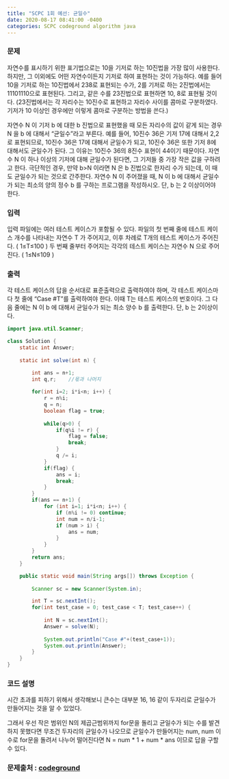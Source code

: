 ```yaml
---
title: "SCPC 1회 예선: 균일수"
date: 2020-08-17 08:41:00 -0400
categories: SCPC codeground algorithm java
---
```


### 문제
자연수를 표시하기 위한 표기법으로는 10을 기저로 하는 10진법을 가장 많이 사용한다.
하지만, 그 이외에도 어떤 자연수이든지 기저로 하여 표현하는 것이 가능하다.
예를 들어 10을 기저로 하는 10진법에서 238로 표현되는 수가, 2를 기저로 하는 2진법에서는 11101110으로 표현된다.
그리고, 같은 수를 23진법으로 표현하면 10, 8로 표현될 것이다.
(23진법에서는 각 자리수는 10진수로 표현하고 자리수 사이를 콤마로 구분하였다.
 기저가 10 이상인 경우에만 이렇게 콤마로 구분하는 방법을 쓴다.) 

자연수 N 이 기저 b 에 대한 b 진법으로 표현했을 때 모든 자리수의 값이 같게 되는 경우 N 을 b 에 대해서 “균일수”라고 부른다.
예를 들어, 10진수 36은 기저 17에 대해서 2,2로 표현되므로, 10진수 36은 17에 대해서 균일수가 되고,
10진수 36은 또한 기저 8에 대해서도 균일수가 된다. 그 이유는 10진수 36의 8진수 표현이 44이기 때문이다.
자연수 N 이 하나 이상의 기저에 대해 균일수가 된다면, 그 기저들 중 가장 작은 값을 구하려고 한다.
극단적인 경우, 만약 b>N 이라면 N 은 b 진법으로 한자리 수가 되는데, 이 때도 균일수가 되는 것으로 간주한다.
자연수  N 이 주어졌을 때, N 이 b 에 대해서 균일수가 되는 최소의 양의 정수 b 를 구하는 프로그램을 작성하시오.
단, b 는 2 이상이어야 한다.

### 입력
입력 파일에는 여러 테스트 케이스가 포함될 수 있다.
파일의 첫 번째 줄에 테스트 케이스 개수를 나타내는 자연수 T 가 주어지고,
이후 차례로 T개의 테스트 케이스가 주어진다. ( 1≤T≤100 )
두 번째 줄부터 주어지는 각각의 테스트 케이스는 자연수 N 으로 주어진다. ( 1≤N≤109 )

### 출력
각 테스트 케이스의 답을 순서대로 표준출력으로 출력하여야 하며, 각 테스트 케이스마다 첫 줄에 “Case #T”를 출력하여야 한다.
이때 T는 테스트 케이스의 번호이다.
그 다음 줄에는 N 이 b 에 대해서 균일수가 되는 최소 양수 b 를 출력한다. 단, b 는 2이상이다.

```java
import java.util.Scanner;

class Solution {
	static int Answer;
	
	static int solve(int n) {

		int ans = n+1;
		int q,r; 	//몫과 나머지
		
		for(int i=2; i*i<n; i++) {
			r = n%i;
			q = n;
			boolean flag = true;
			
			while(q>0) {
				if(q%i != r) {
					flag = false;
					break;
				}
				q /= i;
			}
			if(flag) {
				ans = i;
				break;
			}
		}
		if(ans == n+1) {
			for (int i=1; i*i<n; i++) {
                if (n%i != 0) continue;
                int num = n/i-1;
                if (num > i) {
                    ans = num;
                }
            }
		}
		return ans;
	}

	public static void main(String args[]) throws Exception	{
		
		Scanner sc = new Scanner(System.in);

		int T = sc.nextInt();
		for(int test_case = 0; test_case < T; test_case++) {
			
			int N = sc.nextInt();
			Answer = solve(N);
			
			System.out.println("Case #"+(test_case+1));
			System.out.println(Answer);
		}
	}
}
```

### 코드 설명
시간 초과를 피하기 위해서 생각해보니 큰수는 대부분 16, 16 같이 두자리로 균일수가 만들어지는 것을 알 수 있었다.

그래서 우선 작은 범위인 N의 제곱근범위까지 for문을 돌리고 균일수가 되는 수를 발견하지 못했다면 무조건 두자리의 균일수가 나오므로 균일수가 만들어지는 num, num 이 수로 for문을 돌려서 나누어 떨어진다면 N = num * 1 + num * ans 이므로 답을 구할 수 있다.

### 문제출처 : [codeground]

[codeground]: https://www.codeground.org/
